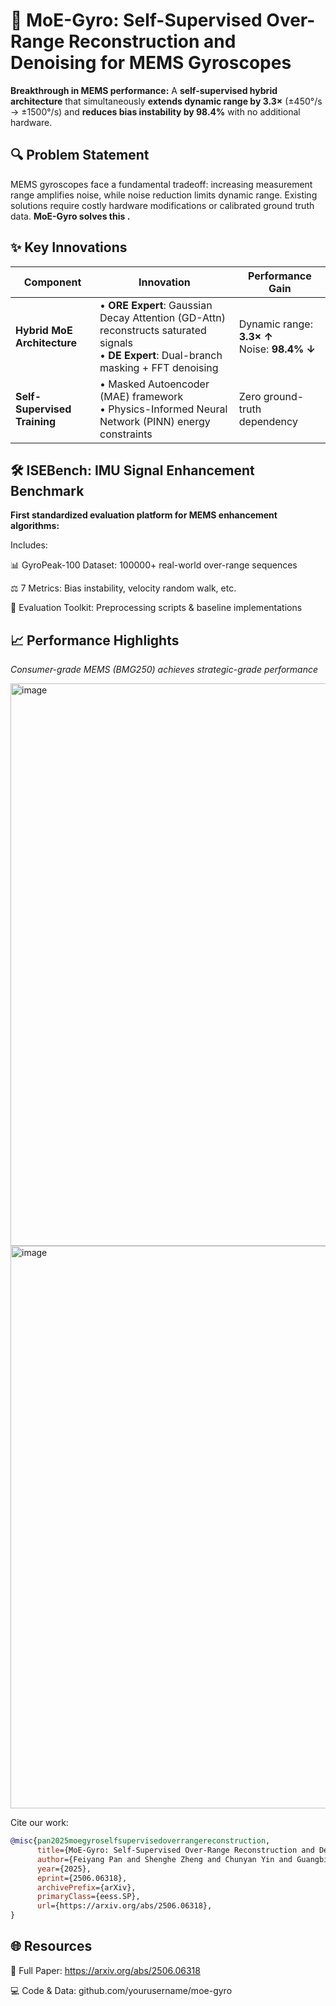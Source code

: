 # 🚀 MoE-Gyro: Self-Supervised Over-Range Reconstruction and Denoising for MEMS Gyroscopes


**Breakthrough in MEMS performance:** A **self-supervised hybrid architecture** that simultaneously **extends dynamic range by 3.3×** (±450°/s → ±1500°/s) and **reduces bias instability by 98.4%** with no additional hardware.

## 🔍 Problem Statement
MEMS gyroscopes face a fundamental tradeoff: increasing measurement range amplifies noise, while noise reduction limits dynamic range. Existing solutions require costly hardware modifications or calibrated ground truth data. **MoE-Gyro solves this .**

## ✨ Key Innovations
| **Component**               | **Innovation**                                                                 | **Performance Gain**              |
|------------------------------|--------------------------------------------------------------------------------|-----------------------------------|
| **Hybrid MoE Architecture**   | • **ORE Expert**: Gaussian Decay Attention (GD-Attn) reconstructs saturated signals<br>• **DE Expert**: Dual-branch masking + FFT denoising | Dynamic range: **3.3× ↑**<br>Noise: **98.4% ↓** |
| **Self-Supervised Training** | • Masked Autoencoder (MAE) framework<br>• Physics-Informed Neural Network (PINN) energy constraints | Zero ground-truth dependency      |


## 🛠️ ISEBench: IMU Signal Enhancement Benchmark
**First standardized evaluation platform for MEMS enhancement algorithms:**

Includes:​​

📊 ​​GyroPeak-100 Dataset​​: 100000+ real-world over-range sequences

⚖️ ​​7 Metrics​​: Bias instability, velocity random walk, etc.

🔧 ​​Evaluation Toolkit​​: Preprocessing scripts & baseline implementations

## 📈 Performance Highlights

​*Consumer-grade MEMS (BMG250) achieves strategic-grade performance*

<img width="900" alt="image" src="https://github.com/user-attachments/assets/691abd16-8c06-470c-a7bb-9b252ddc238c" />
<img width="900" alt="image" src="https://github.com/user-attachments/assets/b0fbbaef-2e6f-4f3d-8a3c-b10a36998886" />

Cite our work:​​

```bibtex
@misc{pan2025moegyroselfsupervisedoverrangereconstruction,
      title={MoE-Gyro: Self-Supervised Over-Range Reconstruction and Denoising for MEMS Gyroscopes}, 
      author={Feiyang Pan and Shenghe Zheng and Chunyan Yin and Guangbin Dou},
      year={2025},
      eprint={2506.06318},
      archivePrefix={arXiv},
      primaryClass={eess.SP},
      url={https://arxiv.org/abs/2506.06318}, 
}
```

## 🌐 Resources

📄 ​​Full Paper​​: https://arxiv.org/abs/2506.06318

💻 ​​Code & Data​​: github.com/yourusername/moe-gyro
